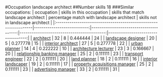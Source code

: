 #Occupation landscape architect
##Number skills 18
###Similar occupations:
| occupation                                                        |   skills in this occupation |   skills that match landscape architect |   percentage match with landscape architect |   skills not in landscape architect |
|:------------------------------------------------------------------|----------------------------:|----------------------------------------:|--------------------------------------------:|------------------------------------:|
| [architect](architect.md)                                         |                          32 |                                       8 |                                    0.444444 |                                  24 |
| [landscape designer](landscape_designer.md)                       |                          20 |                                       5 |                                    0.277778 |                                  15 |
| [interior architect](interior_architect.md)                       |                          27 |                                       5 |                                    0.277778 |                                  22 |
| [urban planner](urban_planner.md)                                 |                          14 |                                       4 |                                    0.222222 |                                  10 |
| [architecture lecturer](architecture_lecturer.md)                 |                          23 |                                       3 |                                    0.166667 |                                  20 |
| [relationship banking manager](relationship_banking_manager.md)   |                          25 |                                       2 |                                    0.111111 |                                  23 |
| [transport engineer](transport_engineer.md)                       |                          22 |                                       2 |                                    0.111111 |                                  20 |
| [land planner](land_planner.md)                                   |                          18 |                                       2 |                                    0.111111 |                                  16 |
| [interior landscaper](interior_landscaper.md)                     |                          19 |                                       2 |                                    0.111111 |                                  17 |
| [property acquisitions manager](property_acquisitions_manager.md) |                          25 |                                       2 |                                    0.111111 |                                  23 |
| [advertising manager](advertising_manager.md)                     |                          33 |                                       2 |                                    0.111111 |                                  31 |
